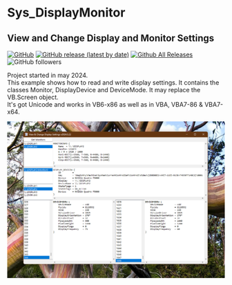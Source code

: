 # Sys_DisplayMonitor  
## View and Change Display and Monitor Settings    

[![GitHub](https://img.shields.io/github/license/OlimilO1402/Sys_DisplayMonitor?style=plastic)](https://github.com/OlimilO1402/Sys_DisplayMonitor/blob/master/LICENSE) 
[![GitHub release (latest by date)](https://img.shields.io/github/v/release/OlimilO1402/Sys_DisplayMonitor?style=plastic)](https://github.com/OlimilO1402/Sys_DisplayMonitor/releases/latest)
[![Github All Releases](https://img.shields.io/github/downloads/OlimilO1402/Sys_DisplayMonitor/total.svg)](https://github.com/OlimilO1402/Sys_DisplayMonitor/releases/download/v2024.05.22/DisplayMonitor_v2024.05.22.zip)
![GitHub followers](https://img.shields.io/github/followers/OlimilO1402?style=social)


Project started in may 2024.  
This example shows how to read and write display settings. 
It contains the classes Monitor, DisplayDevice and DeviceMode. It may replace the VB.Screen object.  
It's got Unicode and works in VB6-x86 as well as in VBA, VBA7-86 & VBA7-x64.  

![DisplayMonitor Image](Resources/DisplayMonitor.png "DisplayMonitor Image")

